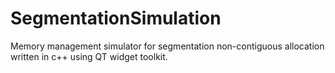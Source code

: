 # SegmentationSimulation
Memory management simulator for segmentation non-contiguous allocation written in c++ using QT widget toolkit.
